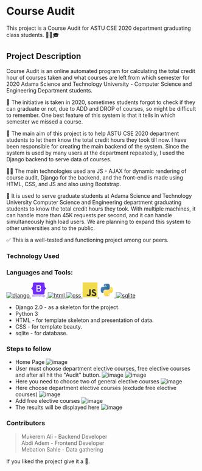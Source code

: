 
# Course Audit
This project is a Course Audit for ASTU CSE 2020 department graduating class students. 🧑‍🎓🎓

## Project Description
Course Audit is an online automated program for calculating the total credit hour of courses taken and what courses are left from which semester for 2020 Adama Science and Technology University - Computer Science and Engineering Department students. 

🌴 The initiative is taken in 2020, sometimes students forgot to check if they can graduate or not, due to ADD and DROP of courses, so might be difficult to remember. One best feature of this system is that it tells in which semester we missed a course.

🥅 The main aim of this project is to help ASTU CSE 2020 department students to let them know the total credit hours they took till now. I have been responsible for creating the main backend of the system. Since the system is used by many users at the department repeatedly, I used the Django backend to serve data of courses.

👨‍💻 The main technologies used are JS - AJAX for dynamic rendering of course audit, Django for the backend, and the front-end is made using HTML, CSS, and JS and also using Bootstrap.

🎯 It is used to serve graduate students at Adama Science and Technology University Computer Science and Engineering department graduating students to know the total credit hours they took. With multiple machines, it can handle more than 45K requests per second, and it can handle simultaneously high load users. We are planning to expand this system to other universities and to the public.

✅ This is a well-tested and functioning project among our peers.

### Technology Used
<h3 align="left">Languages and Tools:</h3>
<p align="left"> 
  <a href="https://www.djangoproject.com/" target="_blank"> <img src="https://user-images.githubusercontent.com/51055556/163707550-fa602c2d-2736-4884-bf02-9203e00e023b.png" alt="django" width="40" height="40"/> </a>
  <a href="https://getbootstrap.com" target="_blank"> <img src="https://raw.githubusercontent.com/devicons/devicon/master/icons/bootstrap/bootstrap-plain-wordmark.svg" alt="bootstrap" width="40" height="40"/> </a>  
  <a href="#" target="_blank"> <img src="https://user-images.githubusercontent.com/51055556/163707624-992f45b9-348a-4a19-8083-244f430e2ded.png" alt="html" width="40" height="40"/> </a> 
  <a href="#" target="_blank"> <img src="https://user-images.githubusercontent.com/51055556/163707714-ddfdbfc4-7508-462e-8d2b-5e74b17a0b37.png" alt="css" width="40" height="40"/> </a> 
  <a href="https://developer.mozilla.org/en-US/docs/Web/JavaScript" target="_blank"> <img src="https://raw.githubusercontent.com/devicons/devicon/master/icons/javascript/javascript-original.svg" alt="javascript" width="40" height="40"/> </a>
  <a href="https://www.python.org" target="_blank"> <img src="https://raw.githubusercontent.com/devicons/devicon/master/icons/python/python-original.svg" alt="python" width="40" height="40"/> </a>  
  <a href="https://sqlite.org/" target="_blank"> <img src="https://user-images.githubusercontent.com/51055556/163708828-4b9ef38f-4ef2-4451-ad6d-32cb2d23c053.png" alt="sqlite" width="40" height="40"/> </a>  
</p>

* Django 2.0 - as a skeleton for the project.
* Python 3
* HTML - for template skeleton and presentation of data.
* CSS - for template beauty.
* sqlite - for database.

### Steps to follow
* Home Page
![image](https://user-images.githubusercontent.com/51055556/163710374-acedfa40-7bfd-4d45-89b8-e2b7d8aa665c.png)
* User must choose department elective courses, free elective courses and after all hit the "Audit" button.
![image](https://user-images.githubusercontent.com/51055556/163693181-3cb90869-9592-456e-a605-dc8f99d3dbaa.png)
![image](https://user-images.githubusercontent.com/51055556/163693208-8a3785ea-a2ca-43c5-a35e-72bdf95ff3f7.png)
* Here you need to choose two of general elective courses
![image](https://user-images.githubusercontent.com/51055556/163693220-a2ae0e2d-fa9c-4106-ac74-ec01a5aa40b6.png)
* Here choose department elective courses (exclude free elective courses)
![image](https://user-images.githubusercontent.com/51055556/163693240-54f229ee-ed11-449e-81e8-d2591e7ac2e2.png)
* Add free elective courses
![image](https://user-images.githubusercontent.com/51055556/163693263-8499ca17-18a4-4f0f-944f-38e208c67636.png)
* The results will be displayed here
![image](https://user-images.githubusercontent.com/51055556/163693412-937658b3-cf6a-477a-9bb0-b83b632c5e98.png)


### Contributors
> Mukerem Ali - Backend Developer \
> Abdi Adem - Frontend Developer \
> Mebation Sahle - Data gathering 

If you liked the project give it a 🌟. 
